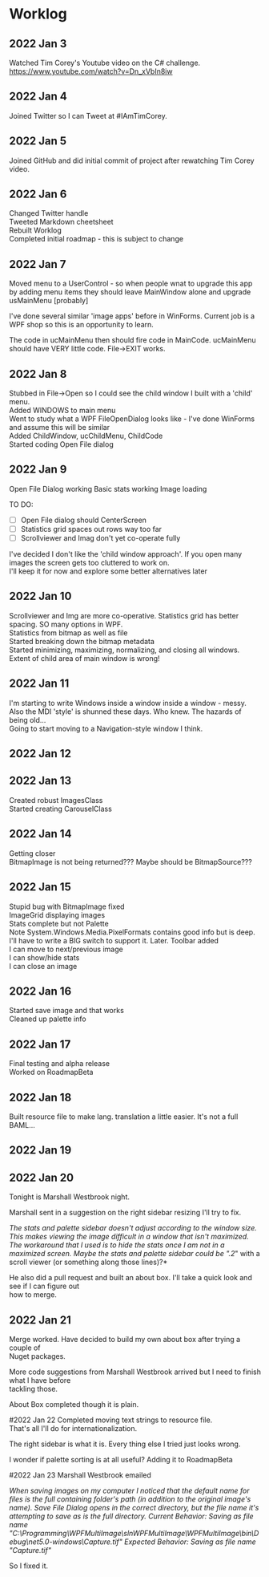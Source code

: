 # Worklog

## 2022 Jan 3 
 Watched Tim Corey's Youtube video on the C# challenge. https://www.youtube.com/watch?v=Dn_xVbIn8iw

## 2022 Jan 4 
Joined Twitter so I can Tweet at #IAmTimCorey.

## 2022 Jan 5 
Joined GitHub and did initial commit of project after rewatching Tim Corey video.

## 2022 Jan 6
Changed Twitter handle  
Tweeted Markdown cheetsheet  
Rebuilt Worklog  
Completed initial roadmap - this is subject to change  

## 2022 Jan 7
Moved menu to a UserControl - so when people wnat to upgrade this app by adding menu items they should leave MainWindow alone and upgrade usMainMenu [probably]  
  
I've done several similar 'image apps' before in WinForms. Current job is a WPF shop so this is an opportunity to learn.  
  
The code in ucMainMenu then should fire code in MainCode. ucMainMenu should have VERY little code.
File->EXIT works.

## 2022 Jan 8
Stubbed in File->Open so I could see the child window I built with a 'child' menu.  
Added WINDOWS to main menu  
Went to study what a WPF FileOpenDialog looks like - I've done WinForms and assume this will be similar  
Added ChildWindow, ucChildMenu, ChildCode  
Started coding Open File dialog  

## 2022 Jan 9
Open File Dialog working
Basic stats working
Image loading

TO DO:
- [ ] Open File dialog should CenterScreen
- [ ] Statistics grid spaces out rows way too far
- [ ] Scrollviewer and Imag don't yet co-operate fully

I've decided I don't like the 'child window approach'. If you open many images the screen gets too cluttered to work on.  
I'll keep it for now and explore some better alternatives later

## 2022 Jan 10
Scrollviewer and Img are more co-operative. Statistics grid has better spacing. SO many options in WPF.  
Statistics from bitmap as well as file  
Started breaking down the bitmap metadata  
Started minimizing, maximizing, normalizing, and closing all windows.    
Extent of child area of main window is wrong!  

## 2022 Jan 11
I'm starting to write Windows inside a window inside a window - messy.  
Also the MDI 'style' is shunned these days. Who knew. The hazards of being old...  
Going to start moving to a Navigation-style window I think.  

## 2022 Jan 12

## 2022 Jan 13
Created robust ImagesClass  
Started creating CarouselClass  

## 2022 Jan 14
Getting closer  
BitmapImage is not being returned??? Maybe should be BitmapSource???  

## 2022 Jan 15
Stupid bug with BitmapImage fixed  
ImageGrid displaying images  
Stats complete but not Palette  
Note System.Windows.Media.PixelFormats contains good info but is deep.  
I'll have to write a BIG switch to support it. Later. 
Toolbar added  
I can move to next/previous image  
I can show/hide stats  
I can close an image  

## 2022 Jan 16
Started save image and that works    
Cleaned up palette info  

## 2022 Jan 17
Final testing and alpha release  
Worked on RoadmapBeta  

## 2022 Jan 18
Built resource file to make lang. translation a little easier.
It's not a full BAML...

## 2022 Jan 19

## 2022 Jan 20
Tonight is Marshall Westbrook night.  

Marshall sent in a suggestion on the right sidebar resizing I'll try to fix.

*The stats and palette sidebar doesn't adjust according to the window size. This makes viewing the image difficult in a window that isn't maximized.*
*The workaround that I used is to hide the stats once I am not in a maximized screen.*
*Maybe the stats and palette sidebar could be ".2*" with a scroll viewer (or something along those lines)?*

He also did a pull request and built an about box. I'll take a quick look and see if I can figure out  
how to merge.

## 2022 Jan 21
Merge worked. Have decided to build my own about box after trying a couple of  
Nuget packages.

More code suggestions from Marshall Westbrook arrived but I need to finish what I have before  
tackling those.

About Box completed though it is plain.

#2022 Jan 22
Completed moving text strings to resource file.  
That's all I'll do for internationalization.  

The right sidebar is what it is. Every thing else I tried just looks wrong.  

I wonder if palette sorting is at all useful? Adding it to RoadmapBeta  

#2022 Jan 23
Marshall Westbrook emailed

*When saving images on my computer I noticed that the default name for files is the full containing folder's path (in addition to the original image's name).*
*Save File Dialog opens in the correct directory, but the file name it's attempting to save as is the full directory.*
*Current Behavior: Saving as file name "C:\Programming\WPFMultiImage\slnWPFMultiImage\WPFMultiImage\bin\Debug\net5.0-windows\Capture.tif"*
*Expected Behavior: Saving as file name "Capture.tif"*

So I fixed it.


